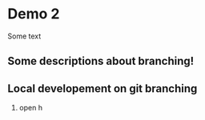 # Demo 2

Some text

## Some descriptions about branching!


## Local developement on git branching
1. open h